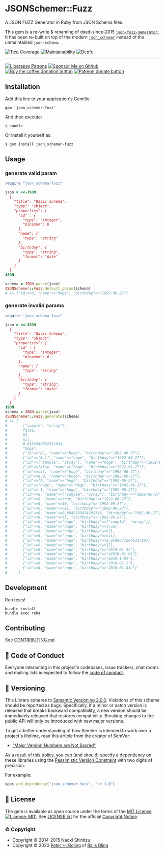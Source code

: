 # JSONSchemer::Fuzz

A JSON FUZZ Generator in Ruby from JSON Schema files.

This gem is a re-write & renaming of dead-since-2015 [`json-fuzz-generator`](https://github.com/deme0607/json-fuzz-generator),
It has been re-built on top of the modern [`json_schemer`](https://github.com/davishmcclurg/json_schemer)
instead of the unmaintained `json-schema`.

<div id="badges">

[![Test Coverage][🔑cc-covi]][🔑cc-cov]
[![Maintainability][🔑cc-mnti]][🔑cc-mnt]
[![Depfu][🔑depfui]][🔑depfu]

-----

[![Liberapay Patrons][⛳liberapay-img]][⛳liberapay]
[![Sponsor Me on Github][🖇sponsor-img]][🖇sponsor]
<span class="badge-buymeacoffee">
   <a href="https://ko-fi.com/O5O86SNP4" target='_blank' title="Donate to my FLOSS or refugee efforts at ko-fi.com"><img src="https://img.shields.io/badge/buy%20me%20coffee-donate-yellow.svg" alt="Buy me coffee donation button" /></a>
</span>
<span class="badge-patreon">
   <a href="https://patreon.com/galtzo" title="Donate to my FLOSS or refugee efforts using Patreon"><img src="https://img.shields.io/badge/patreon-donate-yellow.svg" alt="Patreon donate button" /></a>
</span>

</div>

[⛳liberapay-img]: https://img.shields.io/liberapay/patrons/pboling.svg?logo=liberapay
[⛳liberapay]: https://liberapay.com/pboling/donate
[🖇sponsor-img]: https://img.shields.io/badge/Sponsor_Me!-pboling.svg?style=social&logo=github
[🖇sponsor]: https://github.com/sponsors/pboling

## Installation

Add this line to your application's Gemfile:

    gem 'json_schemer-fuzz'

And then execute:

    $ bundle

Or install it yourself as:

    $ gem install json_schemer-fuzz

## Usage

### generate valid param

```ruby
require "json_schema-fuzz"

json = <<~JSON
  {
    "title": "Basic Schema",
    "type": "object",
    "properties": {
      "id" : {
        "type": "integer",
        "minimum": 0
      },
      "name": {
        "type": "string"
      },
      "birthday": {
        "type": "string",
        "format": "date"
      }
    }
  }
JSON

schema = JSON.parse(json)
JSONSchemer::Fuzz.default_param(schema)
# => {"id"=>0, "name"=>"hoge", "birthday"=>"1992-06-27"}
```

### generate invalid params

```ruby
require "json_schema-fuzz"

json = <<~JSON
  {
    "title": "Basic Schema",
    "type": "object",
    "properties": {
      "id" : {
        "type": "integer",
        "minimum": 0
      },
      "name": {
        "type": "string"
      },
      "birthday": {
        "type": "string",
        "format": "date"
      }
    }
  }
JSON
schema = JSON.parse(json)
JSONSchemer::Fuzz.generate(schema)
# => [
#       ["sample", "array"],
#       false,
#       83,
#       nil,
#       0.8182545022111043,
#       "hoge",
#       {"id"=>"&", "name"=>"hoge", "birthday"=>"1992-06-27"},
#       {"id"=>[0.1], "name"=>"hoge", "birthday"=>"1992-06-27"},
#       {"id"=>["sample", "array"], "name"=>"hoge", "birthday"=>"1992-06-27"},
#       {"id"=>false, "name"=>"hoge", "birthday"=>"1992-06-27"},
#       {"id"=>nil, "name"=>"hoge", "birthday"=>"1992-06-27"},
#       {"id"=>0.0, "name"=>"hoge", "birthday"=>"1992-06-27"},
#       {"id"=>{}, "name"=>"hoge", "birthday"=>"1992-06-27"},
#       {"id"=>"hoge", "name"=>"hoge", "birthday"=>"1992-06-27"},
#       {"id"=>-1, "name"=>"hoge", "birthday"=>"1992-06-27"},
#       {"id"=>0, "name"=>["sample", "array"], "birthday"=>"1992-06-27"},
#       {"id"=>0, "name"=>true, "birthday"=>"1992-06-27"},
#       {"id"=>0, "name"=>30, "birthday"=>"1992-06-27"},
#       {"id"=>0, "name"=>nil, "birthday"=>"1992-06-27"},
#       {"id"=>0, "name"=>0.8849255474901346, "birthday"=>"1992-06-27"},
#       {"id"=>0, "name"=>{}, "birthday"=>"1992-06-27"},
#       {"id"=>0, "name"=>"hoge", "birthday"=>["sample", "array"]},
#       {"id"=>0, "name"=>"hoge", "birthday"=>true},
#       {"id"=>0, "name"=>"hoge", "birthday"=>62},
#       {"id"=>0, "name"=>"hoge", "birthday"=>nil},
#       {"id"=>0, "name"=>"hoge", "birthday"=>0.05006772646327107},
#       {"id"=>0, "name"=>"hoge", "birthday"=>{}},
#       {"id"=>0, "name"=>"hoge", "birthday"=>"2010-01-32"},
#       {"id"=>0, "name"=>"hoge", "birthday"=>"n2010-01-01"},
#       {"id"=>0, "name"=>"hoge", "birthday"=>"2010-1-01"},
#       {"id"=>0, "name"=>"hoge", "birthday"=>"2010-01-1"},
#       {"id"=>0, "name"=>"hoge", "birthday"=>"2010-01-01n"}
#     ]
```

## Development

Run tests!

```shell
bundle install
bundle exec rake
```

## Contributing

See [CONTRIBUTING.md][🪇conduct]

[🪇conduct]: CONTRIBUTING.md

## 🪇 Code of Conduct

Everyone interacting in this project's codebases, issue trackers,
chat rooms and mailing lists is expected to follow the [code of conduct][🪇conduct].

[🪇conduct]: CODE_OF_CONDUCT.md

## 📌 Versioning

This Library adheres to [Semantic Versioning 2.0.0][📌semver].
Violations of this scheme should be reported as bugs.
Specifically, if a minor or patch version is released that breaks backward compatibility,
a new version should be immediately released that restores compatibility.
Breaking changes to the public API will only be introduced with new major versions.

To get a better understanding of how SemVer is intended to work over a project's lifetime,
read this article from the creator of SemVer:

- ["Major Version Numbers are Not Sacred"][📌major-versions-not-sacred]

As a result of this policy, you can (and should) specify a dependency on these libraries using
the [Pessimistic Version Constraint][📌pvc] with two digits of precision.

For example:

```ruby
spec.add_dependency("json_schemer-fuzz", "~> 1.0")
```

[comment]: <> ( VERSIONING LINKS )

[📌pvc]: http://guides.rubygems.org/patterns/#pessimistic-version-constraint
[📌semver]: http://semver.org/
[📌major-versions-not-sacred]: https://tom.preston-werner.com/2022/05/23/major-version-numbers-are-not-sacred.html

## 📄 License

The gem is available as open source under the terms of
the [MIT License][📄license] [![License: MIT][📄license-img]][📄license-ref].
See [LICENSE.txt][📄license] for the official [Copyright Notice][📄copyright-notice-explainer].

[comment]: <> ( LEGAL LINKS )

[📄copyright-notice-explainer]: https://opensource.stackexchange.com/questions/5778/why-do-licenses-such-as-the-mit-license-specify-a-single-year
[📄license]: LICENSE.txt
[📄license-ref]: https://opensource.org/licenses/MIT
[📄license-img]: https://img.shields.io/badge/License-MIT-green.svg

### © Copyright

* Copyright © 2014-2015 Naoki Shimizu
* Copyright © 2023 [Peter H. Boling][💁🏼‍️peterboling] of [Rails Bling][💁🏼‍️railsbling]

[comment]: <> ( COPYRIGHT LINKS )

[💁🏼‍️peterboling]: http://www.peterboling.com
[💁🏼‍️railsbling]: http://www.railsbling.com

[comment]: <> ( KEYED LINKS )

[🔑cc-mnt]: https://codeclimate.com/github/pboling/json_schemer-fuzz/maintainability
[🔑cc-mnti]: https://api.codeclimate.com/v1/badges/f39a86da0075bb88872a/maintainability
[🔑cc-cov]: https://codeclimate.com/github/pboling/json_schemer-fuzz/test_coverage
[🔑cc-covi]: https://api.codeclimate.com/v1/badges/f39a86da0075bb88872a/test_coverage
[🔑depfu]: https://depfu.com/github/pboling/json_schemer-fuzz?project_id=39376
[🔑depfui]: https://badges.depfu.com/badges/b44af6cec217d3436e0782ed6d9a3324/count.svg
